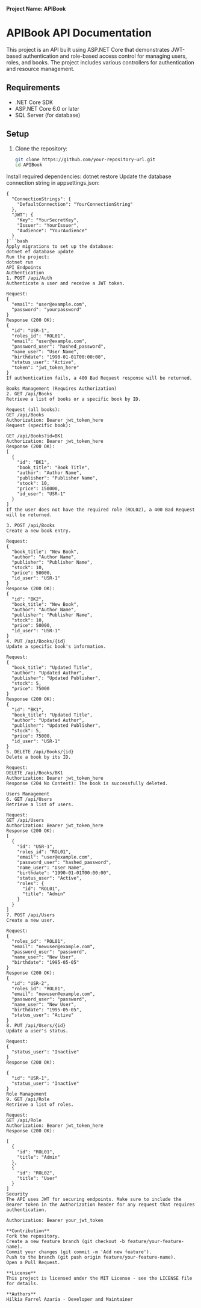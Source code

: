**Project Name: APIBook**

# APIBook API Documentation

This project is an API built using ASP.NET Core that demonstrates JWT-based authentication and role-based access control for managing users, roles, and books. The project includes various controllers for authentication and resource management.

## Requirements

- .NET Core SDK
- ASP.NET Core 6.0 or later
- SQL Server (for database)

## Setup

1. Clone the repository:

   ```bash
   git clone https://github.com/your-repository-url.git
   cd APIBook
Install required dependencies:
dotnet restore
Update the database connection string in appsettings.json:
```
{
  "ConnectionStrings": {
    "DefaultConnection": "YourConnectionString"
  },
  "JWT": {
    "Key": "YourSecretKey",
    "Issuer": "YourIssuer",
    "Audience": "YourAudience"
  }
}```bash
Apply migrations to set up the database:
dotnet ef database update
Run the project:
dotnet run
API Endpoints
Authentication
1. POST /api/Auth
Authenticate a user and receive a JWT token.

Request:
{
  "email": "user@example.com",
  "password": "yourpassword"
}
Response (200 OK):
{
  "id": "USR-1",
  "roles_id": "ROL01",
  "email": "user@example.com",
  "password_user": "hashed_password",
  "name_user": "User Name",
  "birthdate": "1990-01-01T00:00:00",
  "status_user": "Active",
  "token": "jwt_token_here"
}
If authentication fails, a 400 Bad Request response will be returned.

Books Management (Requires Authorization)
2. GET /api/Books
Retrieve a list of books or a specific book by ID.

Request (all books):
GET /api/Books
Authorization: Bearer jwt_token_here
Request (specific book):

GET /api/Books?id=BK1
Authorization: Bearer jwt_token_here
Response (200 OK):
[
  {
    "id": "BK1",
    "book_title": "Book Title",
    "author": "Author Name",
    "publisher": "Publisher Name",
    "stock": 10,
    "price": 150000,
    "id_user": "USR-1"
  }
]
If the user does not have the required role (ROL02), a 400 Bad Request will be returned.

3. POST /api/Books
Create a new book entry.

Request:
{
  "book_title": "New Book",
  "author": "Author Name",
  "publisher": "Publisher Name",
  "stock": 10,
  "price": 50000,
  "id_user": "USR-1"
}
Response (200 OK):
{
  "id": "BK2",
  "book_title": "New Book",
  "author": "Author Name",
  "publisher": "Publisher Name",
  "stock": 10,
  "price": 50000,
  "id_user": "USR-1"
}
4. PUT /api/Books/{id}
Update a specific book's information.

Request:
{
  "book_title": "Updated Title",
  "author": "Updated Author",
  "publisher": "Updated Publisher",
  "stock": 5,
  "price": 75000
}
Response (200 OK):
{
  "id": "BK1",
  "book_title": "Updated Title",
  "author": "Updated Author",
  "publisher": "Updated Publisher",
  "stock": 5,
  "price": 75000,
  "id_user": "USR-1"
}
5. DELETE /api/Books/{id}
Delete a book by its ID.

Request:
DELETE /api/Books/BK1
Authorization: Bearer jwt_token_here
Response (204 No Content): The book is successfully deleted.

Users Management
6. GET /api/Users
Retrieve a list of users.

Request:
GET /api/Users
Authorization: Bearer jwt_token_here
Response (200 OK):
[
  {
    "id": "USR-1",
    "roles_id": "ROL01",
    "email": "user@example.com",
    "password_user": "hashed_password",
    "name_user": "User Name",
    "birthdate": "1990-01-01T00:00:00",
    "status_user": "Active",
    "roles": {
      "id": "ROL01",
      "title": "Admin"
    }
  }
]
7. POST /api/Users
Create a new user.

Request:
{
  "roles_id": "ROL01",
  "email": "newuser@example.com",
  "password_user": "password",
  "name_user": "New User",
  "birthdate": "1995-05-05"
}
Response (200 OK):
{
  "id": "USR-2",
  "roles_id": "ROL01",
  "email": "newuser@example.com",
  "password_user": "password",
  "name_user": "New User",
  "birthdate": "1995-05-05",
  "status_user": "Active"
}
8. PUT /api/Users/{id}
Update a user's status.

Request:
{
  "status_user": "Inactive"
}
Response (200 OK):

{
  "id": "USR-1",
  "status_user": "Inactive"
}
Role Management
9. GET /api/Role
Retrieve a list of roles.

Request:
GET /api/Role
Authorization: Bearer jwt_token_here
Response (200 OK):

[
  {
    "id": "ROL01",
    "title": "Admin"
  },
  {
    "id": "ROL02",
    "title": "User"
  }
]
Security
The API uses JWT for securing endpoints. Make sure to include the Bearer token in the Authorization header for any request that requires authentication.

Authorization: Bearer your_jwt_token

**Contribution**
Fork the repository.
Create a new feature branch (git checkout -b feature/your-feature-name).
Commit your changes (git commit -m 'Add new feature').
Push to the branch (git push origin feature/your-feature-name).
Open a Pull Request.

**License**
This project is licensed under the MIT License - see the LICENSE file for details.

**Authors**
Hilkia Farrel Azaria - Developer and Maintainer

